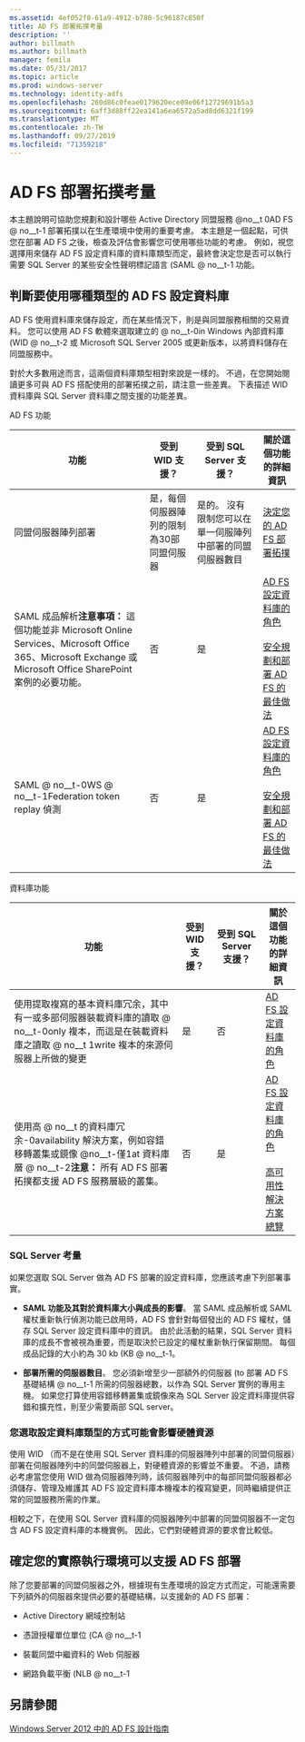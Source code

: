 ```yaml
---
ms.assetid: 4ef052f0-61a9-4912-b780-5c96187c850f
title: AD FS 部署拓撲考量
description: ''
author: billmath
ms.author: billmath
manager: femila
ms.date: 05/31/2017
ms.topic: article
ms.prod: windows-server
ms.technology: identity-adfs
ms.openlocfilehash: 260d86c0feae0179620ece09e06f12729691b5a3
ms.sourcegitcommit: 6aff3d88ff22ea141a6ea6572a5ad8dd6321f199
ms.translationtype: MT
ms.contentlocale: zh-TW
ms.lasthandoff: 09/27/2019
ms.locfileid: "71359218"
---
```

# <a name="ad-fs-deployment-topology-considerations"></a>AD FS 部署拓撲考量

本主題說明可協助您規劃和設計哪些 Active Directory 同盟服務 @no__t 0AD FS @ no__t-1 部署拓撲以在生產環境中使用的重要考慮。 本主題是一個起點，可供您在部署 AD FS 之後，檢查及評估會影響您可使用哪些功能的考慮。 例如，視您選擇用來儲存 AD FS 設定資料庫的資料庫類型而定，最終會決定您是否可以執行需要 SQL Server 的某些安全性聲明標記語言 \(SAML @ no__t-1 功能。  

## <a name="determining-which-type-of-ad-fs-configuration-database-to-use"></a>判斷要使用哪種類型的 AD FS 設定資料庫  
AD FS 使用資料庫來儲存設定，而在某些情況下，則是與同盟服務相關的交易資料。 您可以使用 AD FS 軟體來選取建立的 @ no__t-0in Windows 內部資料庫 \(WID @ no__t-2 或 Microsoft SQL Server 2005 或更新版本，以將資料儲存在同盟服務中。  

對於大多數用途而言，這兩個資料庫類型相對來說是一樣的。 不過，在您開始閱讀更多可與 AD FS 搭配使用的部署拓撲之前，請注意一些差異。 下表描述 WID 資料庫與 SQL Server 資料庫之間支援的功能差異。  

AD FS 功能  

|功能|受到 WID 支援？|受到 SQL Server 支援？|關於這個功能的詳細資訊|  
|-----------|---------------------|----------------------------|---------------------------------------|  
|同盟伺服器陣列部署|是，每個伺服器陣列的限制為30部同盟伺服器|是的。 沒有限制您可以在單一伺服陣列中部署的同盟伺服器數目|[決定您的 AD FS 部署拓撲](Determine-Your-AD-FS-Deployment-Topology.md)|  
|SAML 成品解析**注意事項：** 這個功能並非 Microsoft Online Services、Microsoft Office 365、Microsoft Exchange 或 Microsoft Office SharePoint 案例的必要功能。|否|是|[AD FS 設定資料庫的角色](../../ad-fs/technical-reference/The-Role-of-the-AD-FS-Configuration-Database.md)<br /><br />[安全規劃和部署 AD FS 的最佳做法](Best-Practices-for-Secure-Planning-and-Deployment-of-AD-FS.md)|  
|SAML @ no__t-0WS @ no__t-1Federation token replay 偵測|否|是|[AD FS 設定資料庫的角色](../../ad-fs/technical-reference/The-Role-of-the-AD-FS-Configuration-Database.md)<br /><br />[安全規劃和部署 AD FS 的最佳做法](Best-Practices-for-Secure-Planning-and-Deployment-of-AD-FS.md)|  

資料庫功能  

|功能|受到 WID 支援？|受到 SQL Server 支援？|關於這個功能的詳細資訊|  
|-----------|---------------------|----------------------------|---------------------------------------|  
|使用提取複寫的基本資料庫冗余，其中有一或多部伺服器裝載資料庫的讀取 @ no__t-0only 複本，而這是在裝載資料庫之讀取 @ no__t 1write 複本的來源伺服器上所做的變更|是|否|[AD FS 設定資料庫的角色](../../ad-fs/technical-reference/The-Role-of-the-AD-FS-Configuration-Database.md)|  
|使用高 @ no__t 的資料庫冗余-0availability 解決方案，例如容錯移轉叢集或鏡像 @no__t-僅1at 資料庫層 @ no__t-2**注意：** 所有 AD FS 部署拓撲都支援 AD FS 服務層級的叢集。|否|是|[AD FS 設定資料庫的角色](../../ad-fs/technical-reference/The-Role-of-the-AD-FS-Configuration-Database.md)<br /><br />[高可用性解決方案總覽](https://go.microsoft.com/fwlink/?LinkId=179853)|  

### <a name="sql-server-considerations"></a>SQL Server 考量  
如果您選取 SQL Server 做為 AD FS 部署的設定資料庫，您應該考慮下列部署事實。  

-   **SAML 功能及其對於資料庫大小與成長的影響**。 當 SAML 成品解析或 SAML 權杖重新執行偵測功能已啟用時，AD FS 會針對每個發出的 AD FS 權杖，儲存 SQL Server 設定資料庫中的資訊。 由於此活動的結果，SQL Server 資料庫的成長不會被視為重要，而是取決於已設定的權杖重新執行保留期間。 每個成品記錄的大小約為 30 kb \(KB @ no__t-1。  

-   **部署所需的伺服器數目**。 您必須新增至少一部額外的伺服器 \(to 部署 AD FS 基礎結構 @ no__t-1 所需的伺服器總數，以作為 SQL Server 實例的專用主機。 如果您打算使用容錯移轉叢集或鏡像來為 SQL Server 設定資料庫提供容錯和擴充性，則至少需要兩部 SQL server。  

### <a name="how-the-configuration-database-type-you-select-may-impact-hardware-resources"></a>您選取設定資料庫類型的方式可能會影響硬體資源  
使用 WID （而不是在使用 SQL Server 資料庫的伺服器陣列中部署的同盟伺服器）部署在伺服器陣列中的同盟伺服器上，對硬體資源的影響並不重要。 不過，請務必考慮當您使用 WID 做為伺服器陣列時，該伺服器陣列中的每部同盟伺服器都必須儲存、管理及維護其 AD FS 設定資料庫本機複本的複寫變更，同時繼續提供正常的同盟服務所需的作業。  

相較之下，在使用 SQL Server 資料庫的伺服器陣列中部署的同盟伺服器不一定包含 AD FS 設定資料庫的本機實例。 因此，它們對硬體資源的要求會比較低。  

## <a name="verifying-that-your-production-environment-can-support-an-ad-fs-deployment"></a>確定您的實際執行環境可以支援 AD FS 部署  
除了您要部署的同盟伺服器之外，根據現有生產環境的設定方式而定，可能還需要下列額外的伺服器來提供必要的基礎結構，以支援新的 AD FS 部署：  

-   Active Directory 網域控制站  

-   憑證授權單位單位 \(CA @ no__t-1  

-   裝載同盟中繼資料的 Web 伺服器  

-   網路負載平衡 \(NLB @ no__t-1  

## <a name="see-also"></a>另請參閱
[Windows Server 2012 中的 AD FS 設計指南](AD-FS-Design-Guide-in-Windows-Server-2012.md)
